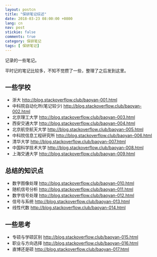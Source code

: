 ```yaml
---
layout: postcn
title: "保研笔记综述"
date: 2018-03-23 08:00:00 +0800
lang: cn
nav: post
stickie: false
comments: true
category: 保研笔记
tags: [ 保研笔记]
---
```


记录的一些笔记。
<!-- more -->

平时记的笔记比较多，不知不觉攒了一些，整理了之后发到这里。

## 一些学校
- 浙大 http://blog.stackoverflow.club/baoyan-001.html
- 中科院自动化所(笔记较少) http://blog.stackoverflow.club/baoyan-002.html
- 北京理工大学 http://blog.stackoverflow.club/baoyan-003.html
- 西安交通大学 http://blog.stackoverflow.club/baoyan-004.html
- 北京航空航天大学 http://blog.stackoverflow.club/baoyan-005.html
- 中科院信息工程研究所 http://blog.stackoverflow.club/baoyan-006.html
- 清华大学 http://blog.stackoverflow.club/baoyan-007.html
- 中国科学技术大学 http://blog.stackoverflow.club/baoyan-008.html
- 上海交通大学 http://blog.stackoverflow.club/baoyan-009.html

## 总结的知识点
- 数字图像处理 http://blog.stackoverflow.club/baoyan-010.html
- 随机信号分析 http://blog.stackoverflow.club/baoyan-011.html
- 数字信号处理 http://blog.stackoverflow.club/baoyan-012.html
- 信号与系统 http://blog.stackoverflow.club/baoyan-013.html
- 线性代数 http://blog.stackoverflow.club/baoyan-014.html
## 一些思考
- 专硕与学硕区别 http://blog.stackoverflow.club/baoyan-015.html
- 职业与方向选择 http://blog.stackoverflow.club/baoyan-016.html
- 直博还是硕 http://blog.stackoverflow.club/baoyan-017.html